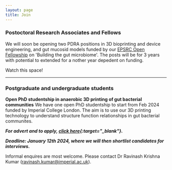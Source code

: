 ```yaml
---
layout: page
title: Join
---
```


### Postoctoral Research Associates and Fellows

We will soon be opening two PDRA positions in 3D bioprinting and device engineering, and gut mucosid models funded by our [EPSRC Open Fellowship]() on 'Building the gut microbiome'. The posts will be for 3 years with potential to extended for a nother year depedent on funding.

Watch this space!

***

### Postgraduate and undergraduate students 

**Open PhD studentship in anaerobic 3D printing of gut bacterial communities**
We have one open PhD studentship to start from Feb 2024 funded by Imperial College London. The aim is to use our 3D printing technology to understand structure function relationships in gut bacterial communites.

***For advert and to apply, [click here](2023_phd_advert){:target="_blank"}.***

***Deadline: January 12th 2024, where we will then shortlist candidates for interviews.***

Informal enquires are most welcome. Please contact Dr Ravinash Krishna Kumar (<ravinash.kumar@imperial.ac.uk>).

